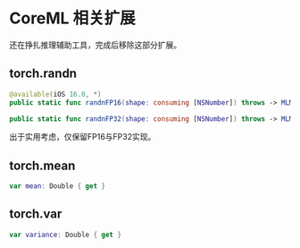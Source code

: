 # CoreML 相关扩展

还在挣扎推理辅助工具，完成后移除这部分扩展。



## torch.randn

```swift
@available(iOS 16.0, *)
public static func randnFP16(shape: consuming [NSNumber]) throws -> MLMultiArray

public static func randnFP32(shape: consuming [NSNumber]) throws -> MLMultiArray
```

出于实用考虑，仅保留FP16与FP32实现。



## torch.mean

```swift
var mean: Double { get }
```



## torch.var

```swift
var variance: Double { get }
```

